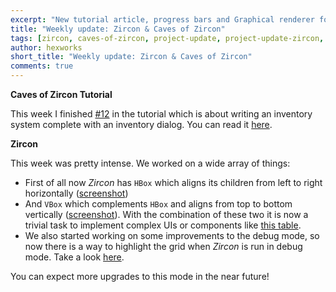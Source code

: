 ```yaml
---
excerpt: "New tutorial article, progress bars and Graphical renderer for LibGDX"
title: "Weekly update: Zircon & Caves of Zircon"
tags: [zircon, caves-of-zircon, project-update, project-update-zircon, project-update-coz]
author: hexworks
short_title: "Weekly update: Zircon & Caves of Zircon"
comments: true
---
```


**Caves of Zircon Tutorial**

This week I finished [#12](https://hexworks.org/posts/tutorials/2019/05/15/how-to-make-a-roguelike-items-and-inventory.html)
in the tutorial which is about writing an inventory system complete with an inventory dialog.
You can read it [here](https://hexworks.org/posts/tutorials/2019/05/15/how-to-make-a-roguelike-items-and-inventory.html).

**Zircon**

This week was pretty intense. We worked on a wide array of things:

- First of all now *Zircon* has `HBox` which aligns its children from left to right horizontally
  ([screenshot](https://cdn.discordapp.com/attachments/363754040103796737/576844557619167273/hbox.gif))
- And `VBox` which complements `HBox` and aligns from top to bottom vertically
  ([screenshot](https://cdn.discordapp.com/attachments/363754040103796737/577826304561512458/vbox.gif)).
  With the combination of these two it is now a trivial task to implement complex UIs or components like
  [this table](https://cdn.discordapp.com/attachments/363754040103796737/577832143322087435/unknown.png).
- We also started working on some improvements to the debug mode, so now there is a way to highlight
  the grid when *Zircon* is run in debug mode. Take a look 
  [here](https://cdn.discordapp.com/attachments/363754040103796737/577765635925344296/unknown.png).

You can expect more upgrades to this mode in the near future!

